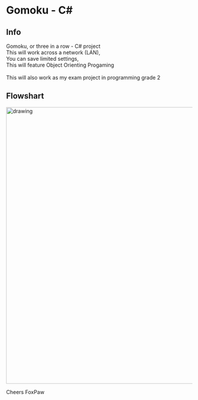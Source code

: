 # Gomoku - C#

## Info
Gomoku, or three in a row - C# project\
This will work across a network (LAN),\
You can save limited settings,\
This will feature Object Orienting Progaming \
\
This will also work as my exam project in programming grade 2

## Flowshart
<img src="https://user-images.githubusercontent.com/63596133/118037710-7e335580-b36e-11eb-9815-f320287bff15.png" alt="drawing" height="750vh"/>

[//]: # (This may be the most platform independent comment)

Cheers FoxPaw
